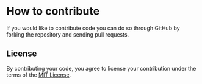 # How to contribute

If you would like to contribute code you can do so through GitHub by forking the repository and sending pull requests.

## License

By contributing your code, you agree to license your contribution under the terms of the [MIT License](LICENSE).

